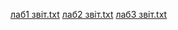 [лаб1 звіт.txt](https://github.com/tamashiqqe/labs/files/13672392/1.txt)
[лаб2 звіт.txt](https://github.com/tamashiqqe/labs/files/13672393/2.txt)
[лаб3 звіт.txt](https://github.com/tamashiqqe/labs/files/13672399/3.txt)
